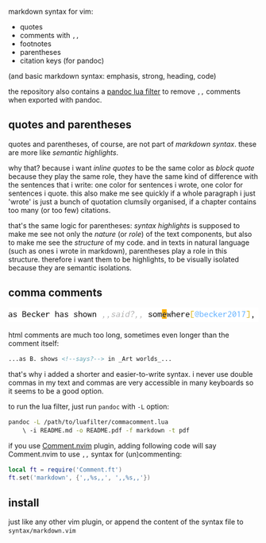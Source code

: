markdown syntax for vim:

- quotes
- comments with `,,`
- footnotes
- parentheses
- citation keys (for pandoc)

(and basic markdown syntax: emphasis, strong, heading, code)

the repository also contains a [pandoc lua filter](https://pandoc.org/lua-filters.html) to remove `,,` comments when exported with pandoc.

quotes and parentheses
----------------------

quotes and parentheses, of course, are not part of _markdown syntax_. these are more like _semantic highlights_.

why that? because i want _inline quotes_ to be the same color as _block quote_ because they play the same role, they have the same kind of difference with the sentences that i write: one color for sentences i wrote, one color for sentences i quote.
this also make me see quickly if a whole paragraph i just 'wrote' is just a bunch of quotation clumsily organised, if a chapter contains too many (or too few) citations.

that's the same logic for parentheses: _syntax highlights_ is supposed to make me see not only the _nature_ (or _role_) of the text components, but also to make me see the _structure_ of my code. and in texts in natural language (such as ones i wrote in markdown), parentheses play a role in this structure. therefore i want them to be highlights, to be visually isolated because they are semantic isolations.

comma comments
--------------

![comments with `,,`](./img/vim.png)

html comments are much too long, sometimes even longer than the comment itself:

```markdown
...as B. shows <!--says?--> in _Art worlds_...
```

that's why i added a shorter and easier-to-write syntax. i never use double commas in my text and commas are very accessible in many keyboards so it seems to be a good option.

to run the lua filter, just run `pandoc` with `-L` option:

```bash
pandoc -L /path/to/luafilter/commacomment.lua 
    \ -i README.md -o README.pdf -f markdown -t pdf
```

if you use [Comment.nvim](https://github.com/numToStr/Comment.nvim) plugin, adding following code will say Comment.nvim to use `,,` syntax for (un)commenting:

```lua
local ft = require('Comment.ft')
ft.set('markdown', {',,%s,,', ',,%s,,'})
```

install
-------

just like any other vim plugin, or append the content of the syntax file to `syntax/markdown.vim`
